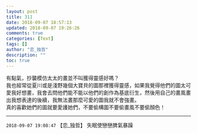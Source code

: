 ```yaml
---
layout: post
title: 311
date: 2018-09-07 18:57:13
updated: 2018-09-07 19:26:26
comments: true
categories: [Text]
tags: []
author: "恋_独哲"
description: ""
toc: true
---
```


<p dir="ltr"  >有點氣，抄襲模仿太太的畫並不叫獲得靈感好嗎？<br />我也經常從夏川或是淺野幾個大寶貝的圖那裡獲得靈感，如果我覺得他們的圖太可愛我好想畫，我會去問他們能不能以他們的創作為基底衍生，然後用自己的畫風畫出我想表達的後續，我無法畫那麼可愛的圖我就不會強畫。<br />真的喜歡她們的圖就要愛護她們，不要偷構圖不要偷畫風不要偷顏色！</p>

---

`2018-09-07 19:08:47` 【恋\_独哲】 失眠使戀戀脾氣暴躁
